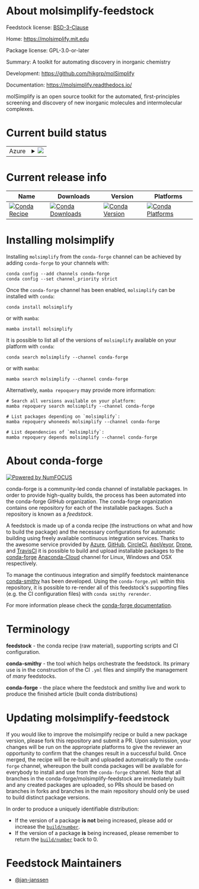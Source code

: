 About molsimplify-feedstock
===========================

Feedstock license: [BSD-3-Clause](https://github.com/conda-forge/molsimplify-feedstock/blob/main/LICENSE.txt)

Home: https://molsimplify.mit.edu

Package license: GPL-3.0-or-later

Summary: A toolkit for automating discovery in inorganic chemistry

Development: https://github.com/hjkgrp/molSimplify

Documentation: https://molsimplify.readthedocs.io/

molSimplify is an open source toolkit for the automated,
first-principles screening and discovery of new inorganic molecules
and intermolecular complexes.


Current build status
====================


<table>
    
  <tr>
    <td>Azure</td>
    <td>
      <details>
        <summary>
          <a href="https://dev.azure.com/conda-forge/feedstock-builds/_build/latest?definitionId=13914&branchName=main">
            <img src="https://dev.azure.com/conda-forge/feedstock-builds/_apis/build/status/molsimplify-feedstock?branchName=main">
          </a>
        </summary>
        <table>
          <thead><tr><th>Variant</th><th>Status</th></tr></thead>
          <tbody><tr>
              <td>linux_64_python3.10.____cpython</td>
              <td>
                <a href="https://dev.azure.com/conda-forge/feedstock-builds/_build/latest?definitionId=13914&branchName=main">
                  <img src="https://dev.azure.com/conda-forge/feedstock-builds/_apis/build/status/molsimplify-feedstock?branchName=main&jobName=linux&configuration=linux%20linux_64_python3.10.____cpython" alt="variant">
                </a>
              </td>
            </tr><tr>
              <td>linux_64_python3.11.____cpython</td>
              <td>
                <a href="https://dev.azure.com/conda-forge/feedstock-builds/_build/latest?definitionId=13914&branchName=main">
                  <img src="https://dev.azure.com/conda-forge/feedstock-builds/_apis/build/status/molsimplify-feedstock?branchName=main&jobName=linux&configuration=linux%20linux_64_python3.11.____cpython" alt="variant">
                </a>
              </td>
            </tr><tr>
              <td>linux_64_python3.8.____cpython</td>
              <td>
                <a href="https://dev.azure.com/conda-forge/feedstock-builds/_build/latest?definitionId=13914&branchName=main">
                  <img src="https://dev.azure.com/conda-forge/feedstock-builds/_apis/build/status/molsimplify-feedstock?branchName=main&jobName=linux&configuration=linux%20linux_64_python3.8.____cpython" alt="variant">
                </a>
              </td>
            </tr><tr>
              <td>linux_64_python3.9.____cpython</td>
              <td>
                <a href="https://dev.azure.com/conda-forge/feedstock-builds/_build/latest?definitionId=13914&branchName=main">
                  <img src="https://dev.azure.com/conda-forge/feedstock-builds/_apis/build/status/molsimplify-feedstock?branchName=main&jobName=linux&configuration=linux%20linux_64_python3.9.____cpython" alt="variant">
                </a>
              </td>
            </tr><tr>
              <td>osx_64_python3.10.____cpython</td>
              <td>
                <a href="https://dev.azure.com/conda-forge/feedstock-builds/_build/latest?definitionId=13914&branchName=main">
                  <img src="https://dev.azure.com/conda-forge/feedstock-builds/_apis/build/status/molsimplify-feedstock?branchName=main&jobName=osx&configuration=osx%20osx_64_python3.10.____cpython" alt="variant">
                </a>
              </td>
            </tr><tr>
              <td>osx_64_python3.11.____cpython</td>
              <td>
                <a href="https://dev.azure.com/conda-forge/feedstock-builds/_build/latest?definitionId=13914&branchName=main">
                  <img src="https://dev.azure.com/conda-forge/feedstock-builds/_apis/build/status/molsimplify-feedstock?branchName=main&jobName=osx&configuration=osx%20osx_64_python3.11.____cpython" alt="variant">
                </a>
              </td>
            </tr><tr>
              <td>osx_64_python3.8.____cpython</td>
              <td>
                <a href="https://dev.azure.com/conda-forge/feedstock-builds/_build/latest?definitionId=13914&branchName=main">
                  <img src="https://dev.azure.com/conda-forge/feedstock-builds/_apis/build/status/molsimplify-feedstock?branchName=main&jobName=osx&configuration=osx%20osx_64_python3.8.____cpython" alt="variant">
                </a>
              </td>
            </tr><tr>
              <td>osx_64_python3.9.____cpython</td>
              <td>
                <a href="https://dev.azure.com/conda-forge/feedstock-builds/_build/latest?definitionId=13914&branchName=main">
                  <img src="https://dev.azure.com/conda-forge/feedstock-builds/_apis/build/status/molsimplify-feedstock?branchName=main&jobName=osx&configuration=osx%20osx_64_python3.9.____cpython" alt="variant">
                </a>
              </td>
            </tr>
          </tbody>
        </table>
      </details>
    </td>
  </tr>
</table>

Current release info
====================

| Name | Downloads | Version | Platforms |
| --- | --- | --- | --- |
| [![Conda Recipe](https://img.shields.io/badge/recipe-molsimplify-green.svg)](https://anaconda.org/conda-forge/molsimplify) | [![Conda Downloads](https://img.shields.io/conda/dn/conda-forge/molsimplify.svg)](https://anaconda.org/conda-forge/molsimplify) | [![Conda Version](https://img.shields.io/conda/vn/conda-forge/molsimplify.svg)](https://anaconda.org/conda-forge/molsimplify) | [![Conda Platforms](https://img.shields.io/conda/pn/conda-forge/molsimplify.svg)](https://anaconda.org/conda-forge/molsimplify) |

Installing molsimplify
======================

Installing `molsimplify` from the `conda-forge` channel can be achieved by adding `conda-forge` to your channels with:

```
conda config --add channels conda-forge
conda config --set channel_priority strict
```

Once the `conda-forge` channel has been enabled, `molsimplify` can be installed with `conda`:

```
conda install molsimplify
```

or with `mamba`:

```
mamba install molsimplify
```

It is possible to list all of the versions of `molsimplify` available on your platform with `conda`:

```
conda search molsimplify --channel conda-forge
```

or with `mamba`:

```
mamba search molsimplify --channel conda-forge
```

Alternatively, `mamba repoquery` may provide more information:

```
# Search all versions available on your platform:
mamba repoquery search molsimplify --channel conda-forge

# List packages depending on `molsimplify`:
mamba repoquery whoneeds molsimplify --channel conda-forge

# List dependencies of `molsimplify`:
mamba repoquery depends molsimplify --channel conda-forge
```


About conda-forge
=================

[![Powered by
NumFOCUS](https://img.shields.io/badge/powered%20by-NumFOCUS-orange.svg?style=flat&colorA=E1523D&colorB=007D8A)](https://numfocus.org)

conda-forge is a community-led conda channel of installable packages.
In order to provide high-quality builds, the process has been automated into the
conda-forge GitHub organization. The conda-forge organization contains one repository
for each of the installable packages. Such a repository is known as a *feedstock*.

A feedstock is made up of a conda recipe (the instructions on what and how to build
the package) and the necessary configurations for automatic building using freely
available continuous integration services. Thanks to the awesome service provided by
[Azure](https://azure.microsoft.com/en-us/services/devops/), [GitHub](https://github.com/),
[CircleCI](https://circleci.com/), [AppVeyor](https://www.appveyor.com/),
[Drone](https://cloud.drone.io/welcome), and [TravisCI](https://travis-ci.com/)
it is possible to build and upload installable packages to the
[conda-forge](https://anaconda.org/conda-forge) [Anaconda-Cloud](https://anaconda.org/)
channel for Linux, Windows and OSX respectively.

To manage the continuous integration and simplify feedstock maintenance
[conda-smithy](https://github.com/conda-forge/conda-smithy) has been developed.
Using the ``conda-forge.yml`` within this repository, it is possible to re-render all of
this feedstock's supporting files (e.g. the CI configuration files) with ``conda smithy rerender``.

For more information please check the [conda-forge documentation](https://conda-forge.org/docs/).

Terminology
===========

**feedstock** - the conda recipe (raw material), supporting scripts and CI configuration.

**conda-smithy** - the tool which helps orchestrate the feedstock.
                   Its primary use is in the construction of the CI ``.yml`` files
                   and simplify the management of *many* feedstocks.

**conda-forge** - the place where the feedstock and smithy live and work to
                  produce the finished article (built conda distributions)


Updating molsimplify-feedstock
==============================

If you would like to improve the molsimplify recipe or build a new
package version, please fork this repository and submit a PR. Upon submission,
your changes will be run on the appropriate platforms to give the reviewer an
opportunity to confirm that the changes result in a successful build. Once
merged, the recipe will be re-built and uploaded automatically to the
`conda-forge` channel, whereupon the built conda packages will be available for
everybody to install and use from the `conda-forge` channel.
Note that all branches in the conda-forge/molsimplify-feedstock are
immediately built and any created packages are uploaded, so PRs should be based
on branches in forks and branches in the main repository should only be used to
build distinct package versions.

In order to produce a uniquely identifiable distribution:
 * If the version of a package **is not** being increased, please add or increase
   the [``build/number``](https://docs.conda.io/projects/conda-build/en/latest/resources/define-metadata.html#build-number-and-string).
 * If the version of a package **is** being increased, please remember to return
   the [``build/number``](https://docs.conda.io/projects/conda-build/en/latest/resources/define-metadata.html#build-number-and-string)
   back to 0.

Feedstock Maintainers
=====================

* [@jan-janssen](https://github.com/jan-janssen/)

